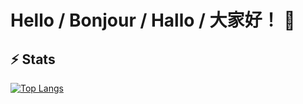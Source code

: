 # Hello / Bonjour / Hallo / 大家好！ 👋

## ⚡ Stats

[![Top Langs](https://github-readme-stats.vercel.app/api/top-langs/?username=hdevilbiss&count_private=true)](https://github.com/anuraghazra/github-readme-stats)
